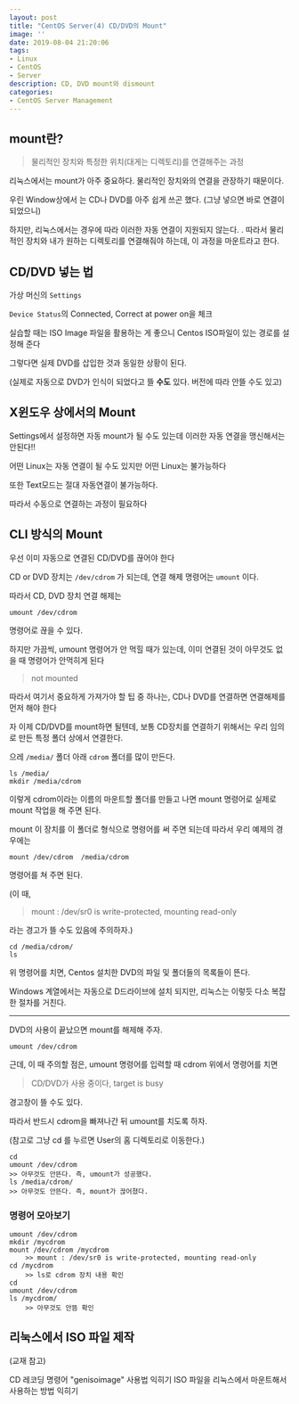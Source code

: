```yaml
---
layout: post
title: "CentOS Server(4) CD/DVD의 Mount"
image: ''
date: 2019-08-04 21:20:06
tags: 
- Linux
- CentOS 
- Server
description: CD, DVD mount와 dismount
categories:
- CentOS Server Management
---
```


## mount란?  

> 물리적인 장치와 특정한 위치(대게는 디렉토리)를 연결해주는 과정

리눅스에서는 mount가 아주 중요하다. 
물리적인 장치와의 연결을 관장하기 때문이다.

우린 Window상에서 는 CD나 DVD를 아주 쉽게 쓰곤 했다.
(그냥 넣으면 바로 연결이 되었으니)

하지만, 리눅스에서는 경우에 따라 이러한 자동 연결이 지원되지 않는다.	.
따라서 물리적인 장치와 내가 원하는 디렉토리를 연결해줘야 하는데,
이 과정을 마운트라고 한다.

## CD/DVD 넣는 법 


가상 머신의 `Settings`

`Device Status`의 Connected, Correct at power on을 체크

실습할 때는 ISO Image 파일을 활용하는 게 좋으니
Centos ISO파일이 있는 경로를 설정해 준다

그렇다면 실제 DVD를 삽입한 것과 동일한 상황이 된다.

(실제로 자동으로 DVD가 인식이 되었다고 뜰 **수도** 있다. 버전에 따라 안뜰 수도 있고)

 
## X윈도우 상에서의 Mount

Settings에서 설정하면 자동 mount가 될 수도 있는데
이러한 자동 연결을 맹신해서는 안된다!!

어떤 Linux는 자동 연결이 될 수도 있지만
어떤 Linux는 불가능하다

또한 Text모드는 절대 자동연결이 불가능하다.

따라서 수동으로 연결하는 과정이 필요하다

## CLI 방식의 Mount 

우선 이미 자동으로 연결된 CD/DVD를 끊어야 한다

CD or DVD 장치는 `/dev/cdrom` 가 되는데,
연결 해제 명령어는 `umount` 이다.

따라서 CD, DVD 장치 연결 해제는

    umount /dev/cdrom

명령어로 끊을 수 있다.

하지만 가끔씩, umount 명령어가 안 먹힐 때가 있는데, 이미 연결된 것이 아무것도 없을 때 명령어가 안먹히게 된다

> not mounted

따라서 여기서 중요하게 가져가야 할 팁 중 하나는, 
CD나  DVD를 연결하면 연결해제를 먼저 해야 한다

자 이제 CD/DVD를 mount하면 될텐데,
보통 CD장치를 연결하기 위해서는 우리 임의로 만든 특정 폴더 상에서 연결한다.

으레 `/media/` 폴더 아래 `cdrom` 폴더를 많이 만든다.

    ls /media/
    mkdir /media/cdrom

이렇게 cdrom이라는 이름의 마운트할 폴더를 만들고 나면
mount 명령어로 실제로 mount 작업을 해 주면 된다.

mount  이 장치를  이 폴더로 형식으로 명령어를 써 주면 되는데
따라서 우리 예제의 경우에는 

    mount /dev/cdrom  /media/cdrom

명령어를 쳐 주면 된다.

(이 때, 

> mount : /dev/sr0 is write-protected, mounting read-only

라는 경고가 뜰 수도 있음에 주의하자.)


	cd /media/cdrom/
	ls

위 명령어를 치면, Centos 설치한 DVD의 파일 및 폴더들의 목록들이 뜬다.

Windows 계열에서는 자동으로 D드라이브에 설치 되지만,
리눅스는 이렇듯 다소 복잡한 절차를 거친다.

---

DVD의 사용이 끝났으면 mount를 해제해 주자.

    umount /dev/cdrom

근데, 이 때 주의할 점은,
umount 명령어를 입력할 때 cdrom 위에서 명령어를 치면

> CD/DVD가 사용 중이다, target is busy

경고창이 뜰 수도 있다.

따라서 반드시 cdrom을 빠져나간 뒤 umount를 치도록 하자.

(참고로 그냥 cd 를 누르면 User의 홈 디렉토리로 이동한다.)

    cd
    umount /dev/cdrom
	>> 아무것도 안뜬다. 즉, umount가 성공했다.
    ls /media/cdrom/
	>> 아무것도 안뜬다. 즉, mount가 끊어졌다.


### 명령어 모아보기

    umount /dev/cdrom
    mkdir /mycdrom
    mount /dev/cdrom /mycdrom
    	>> mount : /dev/sr0 is write-protected, mounting read-only
    cd /mycdrom
    	>> ls로 cdrom 장치 내용 확인
    cd
    umount /dev/cdrom
    ls /mycdrom/
    	>> 아무것도 안뜸 확인

## 리눅스에서 ISO 파일 제작

(교재 참고) 

CD 레코딩 명령어 "genisoimage" 사용법 익히기
ISO 파일을 리눅스에서 마운트해서 사용하는 방법 익히기
